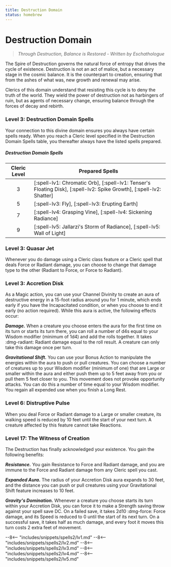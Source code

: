 ```yaml
---
title: Destruction Domain
status: homebrew
---
```


# Destruction Domain

> *Through Destruction, Balance is Restored - Written by Eschathologue*

The Spire of Destruction governs the natural force of entropy that drives the cycle of existence. Destruction is not an act of malice, but a necessary stage in the cosmic balance. It is the counterpart to creation, ensuring that from the ashes of what was, new growth and renewal may arise.

Clerics of this domain understand that resisting this cycle is to deny the truth of the world. They wield the power of destruction not as harbingers of ruin, but as agents of necessary change, ensuring balance through the forces of decay and rebirth.

### Level 3: Destruction Domain Spells

Your connection to this divine domain ensures you always have certain spells ready. When you reach a Cleric level specified in the Destruction Domain Spells table, you thereafter always have the listed spells prepared.

##### Destruction Domain Spells

| Cleric Level | Prepared Spells |
| :-: | --- |
| 3 | [:spell-lv1: Chromatic Orb], [:spell-lv1: Tenser's Floating Disk], [:spell-lv2: Spike Growth], [:spell-lv2: Shatter] |
| 5 | [:spell-lv3: Fly], [:spell-lv3: Erupting Earth] |
| 7 | [:spell-lv4: Grasping Vine], [:spell-lv4: Sickening Radiance] |
| 9 | [:spell-lv5: Jallarzi's Storm of Radiance], [:spell-lv5: Wall of Light] |

### Level 3: Quasar Jet

Whenever you do damage using a Cleric class feature or a Cleric spell that deals Force or Radiant damage, you can choose to change that damage type to the other (Radiant to Force, or Force to Radiant).

### Level 3: Accretion Disk

As a Magic action, you can use your Channel Divinity to create an aura of destructive energy in a 15-foot radius around you for 1 minute, which ends early if you have the Incapacitated condition, or when you choose to end it early (no action required). While this aura is active, the following effects occur:

***Damage.*** When a creature you choose enters the aura for the first time on its turn or starts its turn there, you can roll a number of d4s equal to your Wisdom modifier (minimum of 1d4) and add the rolls together. It takes :dmg-radiant: Radiant damage equal to the roll result. A creature can only take this damage once per turn.

***Gravitational Shift.*** You can use your Bonus Action to manipulate the energies within the aura to push or pull creatures. You can choose a number of creatures up to your Wisdom modifier (minimum of one) that are Large or smaller within the aura and either push them up to 5 feet away from you or pull them 5 feet closer to you. This movement does not provoke opportunity attacks. You can do this a number of time equal to your Wisdom modifier. You regain all expended use when you finish a Long Rest.

### Level 6: Distruptive Pulse

When you deal Force or Radiant damage to a Large or smaller creature, its walking speed is reduced by 10 feet until the start of your next turn. A creature affected by this feature cannot take Reactions.

### Level 17: The Witness of Creation

The Destruction has finally acknowledged your existence. You gain the following benefits:

***Resistance.*** You gain Resistance to Force and Radiant damage, and you are immune to the Force and Radiant damage from any Cleric spell you cast.

***Expanded Aura.*** The radius of your Accretion Disk aura expands to 30 feet, and the distance you can push or pull creatures using your Gravitational Shift feature increases to 10 feet.

***Gravity's Domination.*** Whenever a creature you choose starts its turn within your Accretion Disk, you can force it to make a Strength saving throw against your spell save DC. On a failed save, it takes 2d10 :dmg-force: Force damage, and its Speed is reduced to 0 until the start of its next turn. On a successful save, it takes half as much damage, and every foot it moves this turn costs 2 extra feet of movement.

--8<-- "includes/snippets/spells2/lv1.md"
--8<-- "includes/snippets/spells2/lv2.md"
--8<-- "includes/snippets/spells2/lv3.md"
--8<-- "includes/snippets/spells2/lv4.md"
--8<-- "includes/snippets/spells2/lv5.md"